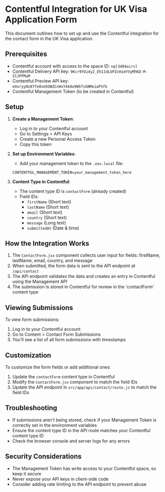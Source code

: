 # Contentful Integration for UK Visa Application Form

This document outlines how to set up and use the Contentful integration for the contact form in the UK Visa application.

## Prerequisites

- Contentful account with access to the space ID: `nql3d04airsl`
- Contentful Delivery API key: `9Kcr9YOi4y2_Eh11dLbPZcHimYVyMhKD-M-SlJPFMuM`
- Contentful Preview API key: `eXxryyNz07fe8vm5OWZCnHxY4k8o9W5TsGNMeiaPSfk`
- Contentful Management Token (to be created in Contentful)

## Setup

1. **Create a Management Token**:
   - Log in to your Contentful account
   - Go to Settings > API Keys
   - Create a new Personal Access Token
   - Copy this token

2. **Set up Environment Variables**:
   - Add your management token to the `.env.local` file:
   ```
   CONTENTFUL_MANAGEMENT_TOKEN=your_management_token_here
   ```

3. **Content Type in Contentful**:
   - The content type ID is `contactForm` (already created)
   - Field IDs:
     - `firstName` (Short text)
     - `lastName` (Short text)
     - `email` (Short text)
     - `country` (Short text)
     - `message` (Long text)
     - `submittedAt` (Date & time)

## How the Integration Works

1. The `ContactForm.jsx` component collects user input for fields: firstName, lastName, email, country, and message
2. When submitted, the form data is sent to the API endpoint at `/api/contact`
3. The API endpoint validates the data and creates an entry in Contentful using the Management API
4. The submission is stored in Contentful for review in the 'contactForm' content type

## Viewing Submissions

To view form submissions:
1. Log in to your Contentful account
2. Go to Content > Contact Form Submissions
3. You'll see a list of all form submissions with timestamps

## Customization

To customize the form fields or add additional ones:
1. Update the `contactForm` content type in Contentful
2. Modify the `ContactForm.jsx` component to match the field IDs
3. Update the API endpoint in `src/app/api/contact/route.js` to match the field IDs

## Troubleshooting

- If submissions aren't being stored, check if your Management Token is correctly set in the environment variables
- Ensure the content type ID in the API route matches your Contentful content type ID
- Check the browser console and server logs for any errors

## Security Considerations

- The Management Token has write access to your Contentful space, so keep it secure
- Never expose your API keys in client-side code
- Consider adding rate limiting to the API endpoint to prevent abuse